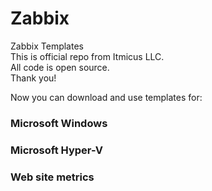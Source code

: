 # Zabbix
Zabbix Templates  
This is official repo from Itmicus LLC.  
All code is open source.  
Thank you!  

Now you can download and use templates for:  
### Microsoft Windows  
### Microsoft Hyper-V  
### Web site metrics  


